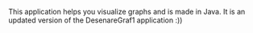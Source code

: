 This application helps you visualize graphs and is made in Java.
It is an updated version of the DesenareGraf1 application :))